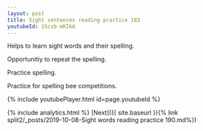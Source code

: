```yaml
---
layout: post
title: Sight sentences reading practice 183
youtubeId: 2Scsb-mKIkA
---
```

 
 
Helps to learn sight words and their spelling.

Opportunitiy to repeat the spelling. 

Practice spelling. 
 
Practice for spelling bee competitions. 
 
{% include youtubePlayer.html id=page.youtubeId %}
 
 
{% include analytics.html %} 
[Next]({{ site.baseurl }}{% link  split2/_posts/2019-10-08-Sight words reading practice 190.md%})
 
